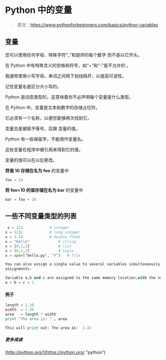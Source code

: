 # Python 中的变量

> 原文：<https://www.pythonforbeginners.com/basics/python-variables>

## 变量

您可以使用任何字母、特殊字符“_”和提供的每个数字
而不是以它开头。

在 Python 中有特殊含义的空格和符号，如“+”和“-”是不允许的
。

我通常使用小写字母，单词之间用下划线隔开，以提高可读性。

记住变量名是区分大小写的。

Python 是动态类型的，这意味着你不必声明每个变量是什么类型。

在 Python 中，变量是文本和数字的存储占位符。

它必须有一个名称，以便您能够再次找到它。

变量总是被赋予等号，后跟
变量的值。

Python 有一些保留字，不能用作变量名。

这些变量在程序中被引用来得到它的值。

变量的值可以在以后更改。

**将值 10 存储在名为 foo** 的变量中

```py
foo = 10
```

**将 foo+10 的值存储在名为 bar** 的变量中

```py
bar = foo + 10
```

## 一些不同变量类型的列表

```py
 x = 123 			# integer
x = 123L			# long integer
x = 3.14 			# double float
x = "hello" 			# string
x = [0,1,2] 			# list
x = (0,1,2) 			# tuple
x = open(‘hello.py’, ‘r’) 	# file

You can also assign a single value to several variables simultaneously multiple 
assignments.

Variable a,b and c are assigned to the same memory location,with the value of 1
a = b = c = 1 
```

#### 例子

```py
length = 1.10
width  = 2.20
area   = length * width
print "The area is: " , area

This will print out: The area is:  2.42 
```

##### 更多阅读

[http://python.org/](https://python.org/ "python")